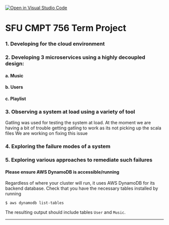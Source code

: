 [![Open in Visual Studio Code](https://classroom.github.com/assets/open-in-vscode-f059dc9a6f8d3a56e377f745f24479a46679e63a5d9fe6f495e02850cd0d8118.svg)](https://classroom.github.com/online_ide?assignment_repo_id=6690081&assignment_repo_type=AssignmentRepo)
# SFU CMPT 756 Term Project


### 1. Developing for the cloud environment

### 2. Developing 3 microservices using a highly decoupled design:
#### a. Music 
#### b. Users 
#### c. Playlist

### 3. Observing a system at load using a variety of tool
Gatling was used for testing the system at load.
At the moment we are having a bit of trouble getting gatling to work as its not picking up the scala files
We are working on fixing this issue

### 4. Exploring the failure modes of a system

### 5. Exploring various approaches to remediate such failures


#### Please ensure AWS DynamoDB is accessible/running
Regardless of where your cluster will run, it uses AWS DynamoDB
for its backend database. Check that you have the necessary tables
installed by running

~~~
$ aws dynamodb list-tables
~~~

The resulting output should include tables `User` and `Music`.

----


